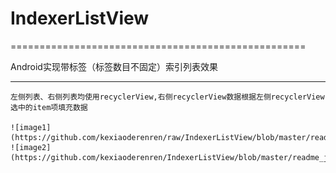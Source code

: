 # IndexerListView
===================================================

Android实现带标签（标签数目不固定）索引列表效果

------------------------------------------------------------

    左侧列表、右侧列表均使用recyclerView,右侧recyclerView数据根据左侧recyclerView选中的item项填充数据
    
    ![image1](https://github.com/kexiaoderenren/raw/IndexerListView/blob/master/readme_jpg/IndexerListView1.png)
    ![image2](https://github.com/kexiaoderenren/IndexerListView/blob/master/readme_jpg/IndexerListView2.png)
